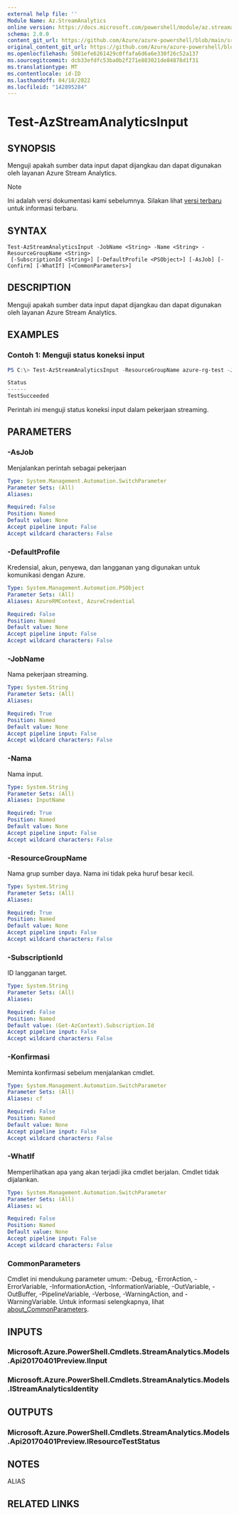 ```yaml
---
external help file: ''
Module Name: Az.StreamAnalytics
online version: https://docs.microsoft.com/powershell/module/az.streamanalytics/test-azstreamanalyticsinput
schema: 2.0.0
content_git_url: https://github.com/Azure/azure-powershell/blob/main/src/StreamAnalytics/help/Test-AzStreamAnalyticsInput.md
original_content_git_url: https://github.com/Azure/azure-powershell/blob/main/src/StreamAnalytics/help/Test-AzStreamAnalyticsInput.md
ms.openlocfilehash: 5081efe6261429c0ffafa6d6a6e330f26c52a137
ms.sourcegitcommit: dcb33efdfc53ba0b2f271e883021de84878d1f31
ms.translationtype: MT
ms.contentlocale: id-ID
ms.lasthandoff: 04/18/2022
ms.locfileid: "142895284"
---
```

# Test-AzStreamAnalyticsInput

## SYNOPSIS
Menguji apakah sumber data input dapat dijangkau dan dapat digunakan oleh layanan Azure Stream Analytics.

> [!NOTE]
>Ini adalah versi dokumentasi kami sebelumnya. Silakan lihat [versi terbaru](/powershell/module/az.streamanalytics/test-azstreamanalyticsinput) untuk informasi terbaru.

## SYNTAX

```
Test-AzStreamAnalyticsInput -JobName <String> -Name <String> -ResourceGroupName <String>
 [-SubscriptionId <String>] [-DefaultProfile <PSObject>] [-AsJob] [-Confirm] [-WhatIf] [<CommonParameters>]
```

## DESCRIPTION
Menguji apakah sumber data input dapat dijangkau dan dapat digunakan oleh layanan Azure Stream Analytics.

## EXAMPLES

### Contoh 1: Menguji status koneksi input
```powershell
PS C:\> Test-AzStreamAnalyticsInput -ResourceGroupName azure-rg-test -JobName sajob-01-pwsh -Name input-01

Status
------
TestSucceeded
```

Perintah ini menguji status koneksi input dalam pekerjaan streaming.

## PARAMETERS

### -AsJob
Menjalankan perintah sebagai pekerjaan

```yaml
Type: System.Management.Automation.SwitchParameter
Parameter Sets: (All)
Aliases:

Required: False
Position: Named
Default value: None
Accept pipeline input: False
Accept wildcard characters: False
```

### -DefaultProfile
Kredensial, akun, penyewa, dan langganan yang digunakan untuk komunikasi dengan Azure.

```yaml
Type: System.Management.Automation.PSObject
Parameter Sets: (All)
Aliases: AzureRMContext, AzureCredential

Required: False
Position: Named
Default value: None
Accept pipeline input: False
Accept wildcard characters: False
```

### -JobName
Nama pekerjaan streaming.

```yaml
Type: System.String
Parameter Sets: (All)
Aliases:

Required: True
Position: Named
Default value: None
Accept pipeline input: False
Accept wildcard characters: False
```

### -Nama
Nama input.

```yaml
Type: System.String
Parameter Sets: (All)
Aliases: InputName

Required: True
Position: Named
Default value: None
Accept pipeline input: False
Accept wildcard characters: False
```

### -ResourceGroupName
Nama grup sumber daya.
Nama ini tidak peka huruf besar kecil.

```yaml
Type: System.String
Parameter Sets: (All)
Aliases:

Required: True
Position: Named
Default value: None
Accept pipeline input: False
Accept wildcard characters: False
```

### -SubscriptionId
ID langganan target.

```yaml
Type: System.String
Parameter Sets: (All)
Aliases:

Required: False
Position: Named
Default value: (Get-AzContext).Subscription.Id
Accept pipeline input: False
Accept wildcard characters: False
```

### -Konfirmasi
Meminta konfirmasi sebelum menjalankan cmdlet.

```yaml
Type: System.Management.Automation.SwitchParameter
Parameter Sets: (All)
Aliases: cf

Required: False
Position: Named
Default value: None
Accept pipeline input: False
Accept wildcard characters: False
```

### -WhatIf
Memperlihatkan apa yang akan terjadi jika cmdlet berjalan.
Cmdlet tidak dijalankan.

```yaml
Type: System.Management.Automation.SwitchParameter
Parameter Sets: (All)
Aliases: wi

Required: False
Position: Named
Default value: None
Accept pipeline input: False
Accept wildcard characters: False
```

### CommonParameters
Cmdlet ini mendukung parameter umum: -Debug, -ErrorAction, -ErrorVariable, -InformationAction, -InformationVariable, -OutVariable, -OutBuffer, -PipelineVariable, -Verbose, -WarningAction, and -WarningVariable. Untuk informasi selengkapnya, lihat [about_CommonParameters](http://go.microsoft.com/fwlink/?LinkID=113216).

## INPUTS

### Microsoft.Azure.PowerShell.Cmdlets.StreamAnalytics.Models.Api20170401Preview.IInput

### Microsoft.Azure.PowerShell.Cmdlets.StreamAnalytics.Models.IStreamAnalyticsIdentity

## OUTPUTS

### Microsoft.Azure.PowerShell.Cmdlets.StreamAnalytics.Models.Api20170401Preview.IResourceTestStatus

## NOTES

ALIAS

## RELATED LINKS

